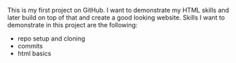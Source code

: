 This is my first project on GitHub. I want to demonstrate my HTML skills and later build on top of that and create a good looking website.
Skills I want to demonstrate in this project are the following: 
- repo setup and cloning
- commits 
- html basics